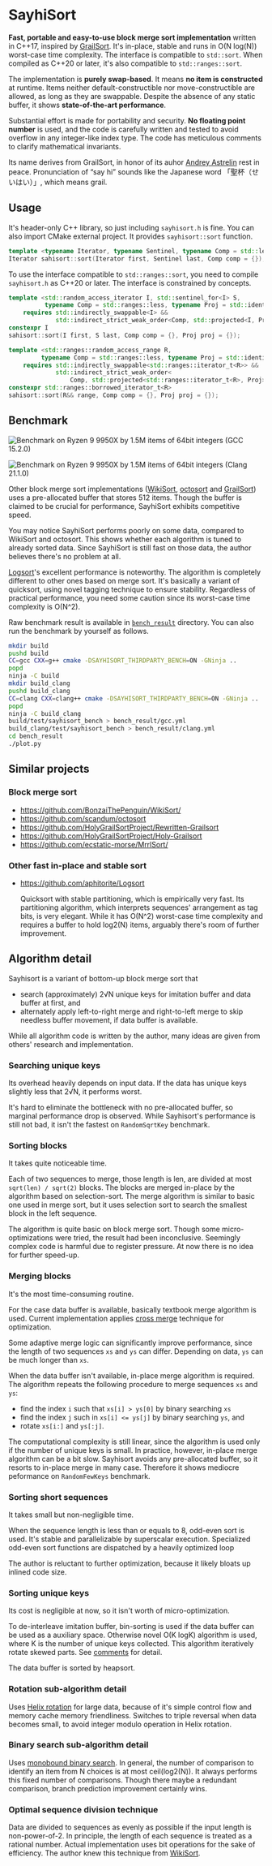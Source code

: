# SayhiSort

**Fast, portable and easy-to-use block merge sort implementation** written in C++17, inspired by [GrailSort](https://github.com/Mrrl/GrailSort). It's in-place, stable and runs in O(N log(N)) worst-case time complexity. The interface is compatible to `std::sort`. When compiled as C++20 or later, it's also compatible to `std::ranges::sort`.

The implementation is **purely swap-based**. It means **no item is constructed** at runtime. Items neither default-constructible nor move-constructible are allowed, as long as they are swappable. Despite the absence of any static buffer, it shows **state-of-the-art performance**.

Substantial effort is made for portability and security. **No floating point number** is used, and the code is carefully written and tested to avoid overflow in any integer-like index type. The code has meticulous comments to clarify mathematical invariants.

Its name derives from GrailSort, in honor of its auhor [Andrey Astrelin](https://superliminal.com/andrey/biography.html) rest in peace. Pronunciation of “say hi” sounds like the Japanese word 「聖杯（せいはい）」, which means grail.

## Usage

It's header-only C++ library, so just including `sayhisort.h` is fine. You can also import CMake external project. It provides `sayhisort::sort` function.


```cpp
template <typename Iterator, typename Sentinel, typename Comp = std::less<>>
Iterator sahisort::sort(Iterator first, Sentinel last, Comp comp = {});

```

To use the interface compatible to `std::ranges::sort`, you need to compile `sayhisort.h` as C++20 or later. The interface is constrained by concepts.

```cpp
template <std::random_access_iterator I, std::sentinel_for<I> S,
          typename Comp = std::ranges::less, typename Proj = std::identity>
    requires std::indirectly_swappable<I> &&
             std::indirect_strict_weak_order<Comp, std::projected<I, Proj>>
constexpr I
sahisort::sort(I first, S last, Comp comp = {}, Proj proj = {});

template <std::ranges::random_access_range R,
         typename Comp = std::ranges::less, typename Proj = std::identity>
    requires std::indirectly_swappable<std::ranges::iterator_t<R>> &&
             std::indirect_strict_weak_order<
                 Comp, std::projected<std::ranges::iterator_t<R>, Proj>>
constexpr std::ranges::borrowed_iterator_t<R>
sahisort::sort(R&& range, Comp comp = {}, Proj proj = {});
```

## Benchmark

![Benchmark on Ryzen 9 9950X by 1.5M items of 64bit integers (GCC 15.2.0)](bench_result/gcc.png)

![Benchmark on Ryzen 9 9950X by 1.5M items of 64bit integers (Clang 21.1.0)](bench_result/clang.png)

Other block merge sort implementations ([WikiSort](https://github.com/BonzaiThePenguin/WikiSort/), [octosort](https://github.com/scandum/octosort) and [GrailSort](https://github.com/Mrrl/GrailSort)) uses a pre-allocated buffer that stores 512 items. Though the buffer is claimed to be crucial for performance, SayhiSort exhibits competitive speed.

You may notice SayhiSort performs poorly on some data, compared to WikiSort and octosort. This shows whether each algorithm is tuned to already sorted data. Since SayhiSort is still fast on those data, the author believes there's no problem at all.

[Logsort](https://github.com/aphitorite/Logsort)'s excellent performance is noteworthy. The algorithm is completely different to other ones based on merge sort. It's basically a variant of quicksort, using novel tagging technique to ensure stability. Regardless of practical performance, you need some caution since its worst-case time complexity is O(N^2).

Raw benchmark result is available in [`bench_result`](bench_result/) directory. You can also run the benchmark by yourself as follows.

```sh
mkdir build
pushd build
CC=gcc CXX=g++ cmake -DSAYHISORT_THIRDPARTY_BENCH=ON -GNinja ..
popd
ninja -C build
mkdir build_clang
pushd build_clang
CC=clang CXX=clang++ cmake -DSAYHISORT_THIRDPARTY_BENCH=ON -GNinja ..
popd
ninja -C build_clang
build/test/sayhisort_bench > bench_result/gcc.yml
build_clang/test/sayhisort_bench > bench_result/clang.yml
cd bench_result
./plot.py
```

## Similar projects

### Block merge sort

* https://github.com/BonzaiThePenguin/WikiSort/
* https://github.com/scandum/octosort
* https://github.com/HolyGrailSortProject/Rewritten-Grailsort
* https://github.com/HolyGrailSortProject/Holy-Grailsort
* https://github.com/ecstatic-morse/MrrlSort/

### Other fast in-place and stable sort

* https://github.com/aphitorite/Logsort

  Quicksort with stable partitioning, which is empirically very fast. Its partitioning algorithm, which interprets sequences' arrangement as tag bits, is very elegant. While it has O(N^2) worst-case time complexity and requires a buffer to hold log2(N) items, arguably there's room of further improvement.

## Algorithm detail

Sayhisort is a variant of bottom-up block merge sort that

* search (approximately) 2√N unique keys for imitation buffer and data buffer at first, and
* alternately apply left-to-right merge and right-to-left merge to skip needless buffer movement, if data buffer is available.

While all algorithm code is written by the author, many ideas are given from others' research and implementation.

### Searching unique keys

Its overhead heavily depends on input data. If the data has unique keys slightly less that 2√N, it performs worst.

It's hard to eliminate the bottleneck with no pre-allocated buffer, so marginal performance drop is observed. While Sayhisort's performance is still not bad, it isn't the fastest on `RandomSqrtKey` benchmark.

### Sorting blocks

It takes quite noticeable time.

Each of two sequences to merge, those length is len, are divided at most `sqrt(len) / sqrt(2)` blocks. The blocks are merged in-place by the algorithm based on selection-sort. The merge algorithm is similar to basic one used in merge sort, but it uses selection sort to search the smallest block in the left sequence.

The algorithm is quite basic on block merge sort. Though some micro-optimizations were tried, the result had been inconclusive. Seemingly complex code is harmful due to register pressure. At now there is no idea for further speed-up.

### Merging blocks

It's the most time-consuming routine.

For the case data buffer is available, basically textbook merge algorithm is used. Current implementation applies [cross merge](https://github.com/scandum/quadsort#cross-merge) technique for optimization.

Some adaptive merge logic can significantly improve performance, since the length of two sequences `xs` and `ys` can differ. Depending on data, `ys` can be much longer than `xs`.

When the data buffer isn't available, in-place merge algorithm is required. The algorithm repeats the following procedure to merge sequences `xs` and `ys`:

* find the index `i` such that `xs[i] > ys[0]` by binary searching `xs`
* find the index `j` such in `xs[i] <= ys[j]` by binary searching `ys`, and
* rotate `xs[i:]` and `ys[:j]`.

The computational complexity is still linear, since the algorithm is used only if the number of unique keys is small. In practice, however, in-place merge algorithm can be a bit slow. Sayhisort avoids any pre-allocated buffer, so it resorts to in-place merge in many case. Therefore it shows mediocre peformance on `RandomFewKeys` benchmark.

### Sorting short sequences

It takes small but non-negligible time.

When the sequence length is less than or equals to 8, odd-even sort is used. It's stable and parallelizable by superscalar execution. Specialized odd-even sort functions are dispatched by a heavily optimized loop

The author is reluctant to further optimization, because it likely bloats up inlined code size.

### Sorting unique keys

Its cost is negligible at now, so it isn't worth of micro-optimization.

To de-interleave imitation buffer, bin-sorting is used if the data buffer can be used as a auxiliary space. Otherwise novel O(K logK) algorithm is used, where K is the number of unique keys collected. This algorithm iteratively rotate skewed parts. See [comments](https://github.com/grafi-tt/sayhisort/blob/1a5833f27aaeeb9c463a971ceabd35f51af4c9a9/sayhisort.h#L476-L485) for detail.

The data buffer is sorted by heapsort.

### Rotation sub-algorithm detail

Uses [Helix rotation](https://github.com/scandum/rotate#helix-rotation) for large data, because of it's simple control flow and memory cache memory friendliness. Switches to triple reversal when data becomes small, to avoid integer modulo operation in Helix rotation.

### Binary search sub-algorithm detail

Uses [monobound binary search](https://github.com/scandum/binary_search). In general, the number of comparison to identify an item from N choices is at most ceil(log2(N)). It always performs this fixed number of comparisons. Though there maybe a redundant comparison, branch prediction improvement certainly wins.

### Optimal sequence division technique

Data are divided to sequences as evenly as possible if the input length is non-power-of-2. In principle, the length of each sequence is treated as a rational number. Actual implementation uses bit operations for the sake of efficiency. The author knew this technique from [WikiSort](https://github.com/BonzaiThePenguin/WikiSort/blob/master/Chapter%202.%20Merging.md).
